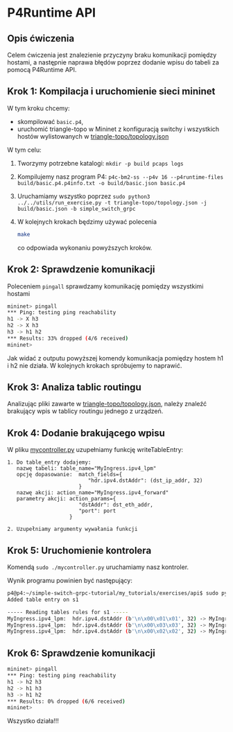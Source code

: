 # P4Runtime API

## Opis ćwiczenia

Celem ćwiczenia jest znalezienie przyczyny
braku komunikacji pomiędzy hostami, 
a następnie naprawa błędów poprzez dodanie wpisu do tabeli za pomocą P4Runtime API.

## Krok 1: Kompilacja i uruchomienie sieci mininet

W tym kroku chcemy:
* skompilować `basic.p4`,
* uruchomić triangle-topo w Mininet z konfiguracją switchy
i wszystkich hostów wylistowanych w
   [triangle-topo/topology.json](./triangle-topo/topology.json)

W tym celu:
1. Tworzymy potrzebne katalogi: `mkdir -p build pcaps logs`
2. Kompilujemy nasz program P4: `p4c-bm2-ss --p4v 16 --p4runtime-files build/basic.p4.p4info.txt -o build/basic.json basic.p4` 
3. Uruchamiamy wszystko poprzez `sudo python3 ../../utils/run_exercise.py -t triangle-topo/topology.json -j build/basic.json -b simple_switch_grpc`

4. W kolejnych krokach będzimy używać polecenia
   ```bash
   make
   ```
   co odpowiada wykonaniu powyższych kroków.

## Krok 2: Sprawdzenie komunikacji
Poleceniem `pingall` sprawdzamy komunikację pomiędzy wszystkimi hostami
```sh
mininet> pingall
*** Ping: testing ping reachability
h1 -> X h3 
h2 -> X h3 
h3 -> h1 h2 
*** Results: 33% dropped (4/6 received)
mininet> 
```
Jak widać z outputu powyższej komendy komunikacja pomiędzy hostem h1 i h2 nie działa. W kolejnych krokach spróbujemy to naprawić.


## Krok 3: Analiza tablic routingu 

Analizując pliki zawarte w [triangle-topo/topology.json](./triangle-topo/topology.json), należy znaleźć brakujący wpis w tablicy routingu jednego z urządzeń.

## Krok 4: Dodanie brakującego wpisu
W pliku [mycontroller.py](./mycontroller.py) uzupełniamy funkcję writeTableEntry:

    1. Do table_entry dodajemy:
       nazwę tabeli: table_name="MyIngress.ipv4_lpm"
       opcję dopasowanie:  match_fields={
                              "hdr.ipv4.dstAddr": (dst_ip_addr, 32)
                           }
       nazwę akcji: action_name="MyIngress.ipv4_forward"
       parametry akcji: action_params={
                           "dstAddr": dst_eth_addr,
                           "port": port
                        }

    2. Uzupełniamy argumenty wywałania funkcji

## Krok 5: Uruchomienie kontrolera
Komendą `sudo ./mycontroller.py` uruchamiamy nasz kontroler.

Wynik programu powinien być następujący:
```sh
p4@p4:~/simple-switch-grpc-tutorial/my_tutorials/exercises/api$ sudo python3 mycontroller.py
Added table entry on s1

----- Reading tables rules for s1 -----
MyIngress.ipv4_lpm:  hdr.ipv4.dstAddr (b'\n\x00\x01\x01', 32) -> MyIngress.ipv4_forward dstAddr b'\x08\x00\x00\x00\x01\x11' port b'\x01' 
MyIngress.ipv4_lpm:  hdr.ipv4.dstAddr (b'\n\x00\x03\x03', 32) -> MyIngress.ipv4_forward dstAddr b'\x08\x00\x00\x00\x03\x00' port b'\x03' 
MyIngress.ipv4_lpm:  hdr.ipv4.dstAddr (b'\n\x00\x02\x02', 32) -> MyIngress.ipv4_forward dstAddr b'\x08\x00\x00\x00\x02"' port b'\x02' 
```

## Krok 6: Sprawdzenie komunikacji
```sh
mininet> pingall
*** Ping: testing ping reachability
h1 -> h2 h3 
h2 -> h1 h3 
h3 -> h1 h2 
*** Results: 0% dropped (6/6 received)
mininet> 
```
Wszystko działa!!!